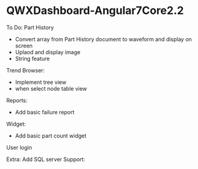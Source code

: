 # QWXDashboard-Angular7Core2.2
To Do:
Part History
- Convert array from Part History document to waveform and display on screen
- Uplaod and display image
- String feature


Trend Browser:
- Implement tree view
- when select node table view

Reports:
- Add basic failure report

Widget:
- Add basic part count widget

User login

Extra:
Add SQL server Support: